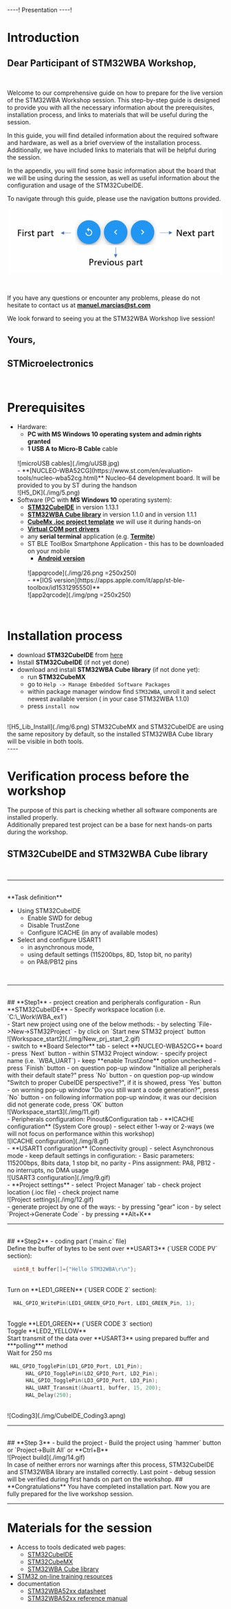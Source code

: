 ----!
Presentation
----!

# Introduction
## Dear Participant of STM32WBA Workshop,
<br>

Welcome to our comprehensive guide on how to prepare for the live version of the STM32WBA Workshop session. This step-by-step guide is designed to provide you with all the necessary information about the prerequisites, installation process, and links to materials that will be useful during the session.

In this guide, you will find detailed information about the required software and hardware, as well as a brief overview of the installation process. Additionally, we have included links to materials that will be helpful during the session.


In the appendix, you will find some basic information about the board that we will be using during the session, as well as useful information about the configuration and usage of the STM32CubeIDE.
<br>

To navigate through this guide, please use the navigation buttons provided.
<br>

  ![navigation](./img/navigation.gif)

<br>

If you have any questions or encounter any problems, please do not hesitate to contact us at  **[manuel.marcias@st.com](manuel.marcias@st.com)**

We look forward to seeing you at the STM32WBA Workshop live session!
<br>

## Yours,
## STMicroelectronics 
<br>

# Prerequisites
- Hardware:
  - **PC with MS Windows 10 operating system and admin rights granted**
  - **1 USB A to Micro-B Cable** cable 
  <br>
  ![microUSB cables](./img/uUSB.jpg)
  <br>
  - **[NUCLEO-WBA52CG](https://www.st.com/en/evaluation-tools/nucleo-wba52cg.html)** Nucleo-64 development board.
  It will be provided to you by ST during the handson 
  <br>
  ![H5_DK](./img/5.png)
  <br>
- Software (PC with **MS Windows 10** operating system):
  - **[STM32CubeIDE](https://www.st.com/en/development-tools/stm32cubeide.html)** in version 1.13.1
  - **[STM32WBA Cube library](https://www.st.com/en/embedded-software/stm32cubewba.html)** in version 1.1.0 and in version 1.1.1
  - **[CubeMx .ioc project template](https://github.com/manu19901991/WBA_WS/tree/main)** we will use it during hands-on
  - **[Virtual COM port drivers](https://www.st.com/en/development-tools/stsw-stm32102.html)**
  -  any **serial terminal** application (e.g. **[Termite](https://termite.software.informer.com/3.4/)**)
  - ST BLE ToolBox Smartphone Application - this has to be downloaded on your mobile
    - **[Android version](https://play.google.com/store/apps/details?id=com.st.dit.stbletoolbox&hl=it&gl=US&pli=1)**
    <br>
    ![appqrcode](./img/26.png =250x250)
    <br>
    - **[IOS version](https://apps.apple.com/it/app/st-ble-toolbox/id1531295550)**
    <br>
    ![app2qrcode](./img/png =250x250)
    <br>

<br>

# Installation process
- download **STM32CubeIDE** from [here](https://www.st.com/en/development-tools/stm32cubeide.html)
- Install **STM32CubeIDE** (if not yet done)
- download and install **STM32WBA Cube library** (if not done yet):
  - run **STM32CubeMX**
  - go to `Help -> Manage Embedded Software Packages`
  - within package manager window find `STM32WBA`, unroll it and select newest available version ( in your case STM32WBA 1.1.0)
  - press `install now`
<br>
![H5_Lib_Install](./img/6.png)

<ainfo>
STM32CubeMX and STM32CubeIDE are using the same repository by default, so the installed STM32WBA Cube library will be visible in both tools.
</ainfo>


<br>
----


# Verification process before the workshop
The purpose of this part is checking whether all software components are installed properly.
<br>
Additionally prepared test project can be a base for next hands-on parts during the workshop.

## **STM32CubeIDE and STM32WBA Cube library**
<br>

----

<br>
**Task definition**
<br>

- Using STM32CubeIDE
  - Enable SWD for debug
  - Disable TrustZone
  - Configure ICACHE (in any of available modes)
- Select and configure USART1
  - in asynchronous mode,
  - using default settings (115200bps, 8D, 1stop bit, no parity) 
  - on PA8/PB12 pins
<br>

----

<br>
## **Step1** - project creation and peripherals configuration
 - Run **STM32CubeIDE**
 - Specify workspace location (i.e. `C:\_Work\WBA_ex1`)

<br>
- Start new project using one of the below methods:
  - by selecting `File->New->STM32Project` 
  - by click on `Start new STM32 project` button
  <br>
  ![Workspace_start2](./img/New_prj_start_2.gif)
<br>
- switch to **Board Selector** tab
- select **NUCLEO-WBA52CG** board
- press `Next` button
- within STM32 Project window:
  - specify project name (i.e. `WBA_UART`)
  - keep **enable TrustZone** option unchecked
  - press `Finish` button
  - on question pop-up window "Initialize all peripherals with their default state?" press `No` button 
  - on question pop-up window "Switch to proper CubeIDE perspective?", if it is showed, press `Yes` button 
  - on worning pop-up window "Do you still want a code generation?", press `No` button 
  - on following information pop-up window, it was our decision did not generate code, press `OK` button 
  <br>
   ![Workspace_start3](./img/11.gif)
<br>
- Peripherals configuration: Pinout&Configuration tab
- **ICACHE configuration** (System Core group)
  - select either 1-way or 2-ways (we will not focus on performance within this workshop)
  <br>
  ![ICACHE configuration](./img/8.gif)
  <br>
- **USART1 configuration** (Connectivity group)
  - select Asynchronous mode
  - keep default settings in configuration:
    - Basic parameters: 115200bps, 8bits data, 1 stop bit, no parity
    - Pins assignment: PA8, PB12
    - no interrupts, no DMA usage
  <br>
    ![USART3 configuration](./img/9.gif)
<br>
- **Project settings**
  - select `Project Manager` tab
  - check project location (.ioc file)
  - check project name
<br>
   ![Project settings](./img/12.gif)
<br>
  - generate project by one of the ways:
    - by pressing "gear" icon
    - by select `Project->Generate Code`
    - by pressing **Alt+K**

----

<br>
## **Step2** - coding part (`main.c` file)
<br>
Define the buffer of bytes to be sent over **USART3** (`USER CODE PV` section):
<br>

```c
  uint8_t buffer[]={"Hello STM32WBA\r\n"};
```

<br>
Turn on **LED1_GREEN** (`USER CODE 2` section):
<br>

```c
  HAL_GPIO_WritePin(LED1_GREEN_GPIO_Port, LED1_GREEN_Pin, 1);
```

<br>
Toggle **LED1_GREEN** (`USER CODE 3` section)
<br>
Toggle **LED2_YELLOW** 
<br>
Start transmit of the data over **USART3** using prepared buffer and ***polling*** method
<br>
Wait for 250 ms
<br>

```c
 HAL_GPIO_TogglePin(LD1_GPIO_Port, LD1_Pin);
	  HAL_GPIO_TogglePin(LD2_GPIO_Port, LD2_Pin);
	  HAL_GPIO_TogglePin(LD3_GPIO_Port, LD3_Pin);
	  HAL_UART_Transmit(&huart1, buffer, 15, 200);
	  HAL_Delay(250);
```

<br>
![Coding3](./img/CubeIDE_Coding3.apng)
<br>

----

<br>
## **Step 3** - build the project
- Build the project using `hammer` button or `Project->Built All` or **Ctrl+B**
<br>
![Project build](./img/14.gif)
<br>

<ainfo>
In case of neither errors nor warnings after this process, STM32CubeIDE and STM32WBA library are installed correctly. Last point - debug session will be verified during first hands on part on the workshop.
</ainfo>


<ainfo>
## **Congratulations** You have completed installation part. Now you are fully prepared for the live workshop session. 
</ainfo>

----

# Materials for the session
- Access to tools dedicated web pages:
  - [STM32CubeIDE](https://www.st.com/en/development-tools/stm32cubeide.html)
  - [STM32CubeMX](https://www.st.com/en/development-tools/stm32cubemx.html)
  - [STM32WBA Cube library](https://www.st.com/en/embedded-software/stm32cubewba.html)
- [STM32 on-line training resources](https://www.st.com/content/st_com/en/support/learning/stm32-education/stm32-moocs.html)
- documentation
  - [STM32WBA52xx datasheet](https://www.st.com/resource/en/datasheet/stm32wba52ce.pdf)
  - [STM32WBA52xx reference manual](https://www.st.com/resource/en/reference_manual/rm0493-multiprotocol-wireless-bluetooth-lowenergy-armbased-32bit-mcu-stmicroelectronics.pdf)



